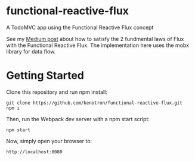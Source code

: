 # functional-reactive-flux
A TodoMVC app using the Functional Reactive Flux concept

See my [Medium post](https://medium.com/@kenneth_chau/the-2-fundamental-laws-of-flux-and-the-functional-reactive-flux-c9368ac008d3)
about how to satisfy the 2 fundmental laws of Flux with the Functional Reactive Flux. The implementation here uses the mobx library
for data flow.

# Getting Started
Clone this repository and run npm install:

```
git clone https://github.com/kenotron/functional-reactive-flux.git
npm i
```

Then, run the Webpack dev server with a npm start script:

```
npm start
```

Now, simply open your browser to:

```
http://localhost:8080
```
